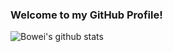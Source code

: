 ### Welcome to my GitHub Profile!

![Bowei's github stats](https://github-readme-stats.vercel.app/api?username=boweihan&show_icons=true&hide=["issues"])
